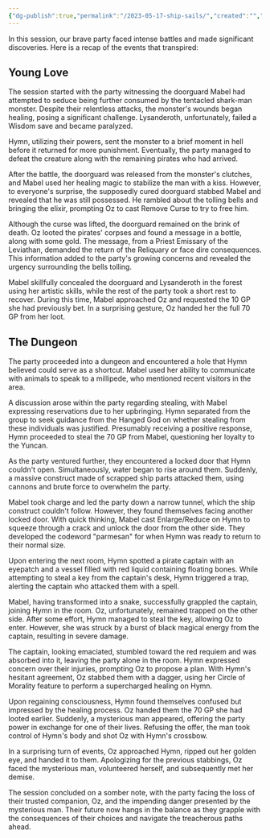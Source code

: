```yaml
---
{"dg-publish":true,"permalink":"/2023-05-17-ship-sails/","created":"","updated":""}
---
```



In this session, our brave party faced intense battles and made significant discoveries. Here is a recap of the events that transpired:

## Young Love

The session started with the party witnessing the doorguard Mabel had attempted to seduce being further consumed by the tentacled shark-man monster. Despite their relentless attacks, the monster's wounds began healing, posing a significant challenge. Lysanderoth, unfortunately, failed a Wisdom save and became paralyzed.

Hymn, utilizing their powers, sent the monster to a brief moment in hell before it returned for more punishment. Eventually, the party managed to defeat the creature along with the remaining pirates who had arrived.

After the battle, the doorguard was released from the monster's clutches, and Mabel used her healing magic to stabilize the man with a kiss. However, to everyone's surprise, the supposedly cured doorguard stabbed Mabel and revealed that he was still possessed. He rambled about the tolling bells and bringing the elixir, prompting Oz to cast Remove Curse to try to free him.

Although the curse was lifted, the doorguard remained on the brink of death. Oz looted the pirates' corpses and found a message in a bottle, along with some gold. The message, from a Priest Emissary of the Leviathan, demanded the return of the Reliquary or face dire consequences. This information added to the party's growing concerns and revealed the urgency surrounding the bells tolling.

Mabel skillfully concealed the doorguard and Lysanderoth in the forest using her artistic skills, while the rest of the party took a short rest to recover. During this time, Mabel approached Oz and requested the 10 GP she had previously bet. In a surprising gesture, Oz handed her the full 70 GP from her loot.

## The Dungeon

The party proceeded into a dungeon and encountered a hole that Hymn believed could serve as a shortcut. Mabel used her ability to communicate with animals to speak to a millipede, who mentioned recent visitors in the area.

A discussion arose within the party regarding stealing, with Mabel expressing reservations due to her upbringing. Hymn separated from the group to seek guidance from the Hanged God on whether stealing from these individuals was justified. Presumably receiving a positive response, Hymn proceeded to steal the 70 GP from Mabel, questioning her loyalty to the Yuncan.

As the party ventured further, they encountered a locked door that Hymn couldn't open. Simultaneously, water began to rise around them. Suddenly, a massive construct made of scrapped ship parts attacked them, using cannons and brute force to overwhelm the party.

Mabel took charge and led the party down a narrow tunnel, which the ship construct couldn't follow. However, they found themselves facing another locked door. With quick thinking, Mabel cast Enlarge/Reduce on Hymn to squeeze through a crack and unlock the door from the other side. They developed the codeword "parmesan" for when Hymn was ready to return to their normal size.

Upon entering the next room, Hymn spotted a pirate captain with an eyepatch and a vessel filled with red liquid containing floating bones. While attempting to steal a key from the captain's desk, Hymn triggered a trap, alerting the captain who attacked them with a spell.

Mabel, having transformed into a snake, successfully grappled the captain, joining Hymn in the room. Oz, unfortunately, remained trapped on the other side. After some effort, Hymn managed to steal the key, allowing Oz to enter. However, she was struck by a burst of black magical energy from the captain, resulting in severe damage.

The captain, looking emaciated, stumbled toward the red requiem and was absorbed into it, leaving the party alone in the room. Hymn expressed concern over their injuries, prompting Oz to propose a plan. With Hymn's hesitant agreement, Oz stabbed them with a dagger, using her Circle of Morality feature to perform a supercharged healing on Hymn.

Upon regaining consciousness, Hymn found themselves confused but impressed by the healing process. Oz handed them the 70 GP she had looted earlier. Suddenly, a mysterious man appeared, offering the party power in exchange for one of their lives. Refusing the offer, the man took control of Hymn's body and shot Oz with Hymn's crossbow.

In a surprising turn of events, Oz approached Hymn, ripped out her golden eye, and handed it to them. Apologizing for the previous stabbings, Oz faced the mysterious man, volunteered herself, and subsequently met her demise.

The session concluded on a somber note, with the party facing the loss of their trusted companion, Oz, and the impending danger presented by the mysterious man. Their future now hangs in the balance as they grapple with the consequences of their choices and navigate the treacherous paths ahead.